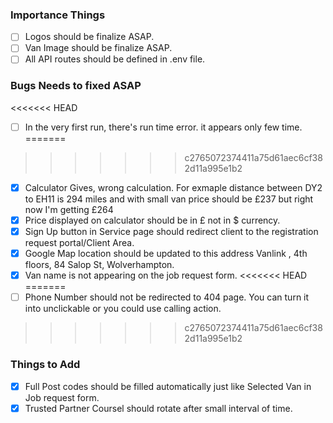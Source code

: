 ### Importance Things

- [ ] Logos should be finalize ASAP.
- [ ] Van Image should be finalize ASAP.
- [ ] All API routes should be defined in .env file.

### Bugs Needs to fixed ASAP

<<<<<<< HEAD
- [ ] In the very first run, there's run time error. it appears only few time.
=======
>>>>>>> c2765072374411a75d61aec6cf382d11a995e1b2
- [x] Calculator Gives, wrong calculation. For exmaple distance between DY2 to EH11 is 294 miles and with small van price should be £237 but right now I'm getting £264
- [x] Price displayed on calculator should be in £ not in \$ currency.
- [x] Sign Up button in Service page should redirect client to the registration request portal/Client Area.
- [x] Google Map location should be updated to this address Vanlink , 4th floors, 84 Salop St, Wolverhampton.
- [x] Van name is not appearing on the job request form.
<<<<<<< HEAD
=======
- [ ] Phone Number should not be redirected to 404 page. You can turn it into unclickable or you could use calling action.
>>>>>>> c2765072374411a75d61aec6cf382d11a995e1b2

### Things to Add

- [x] Full Post codes should be filled automatically just like Selected Van in Job request form.
- [x] Trusted Partner Coursel should rotate after small interval of time.
